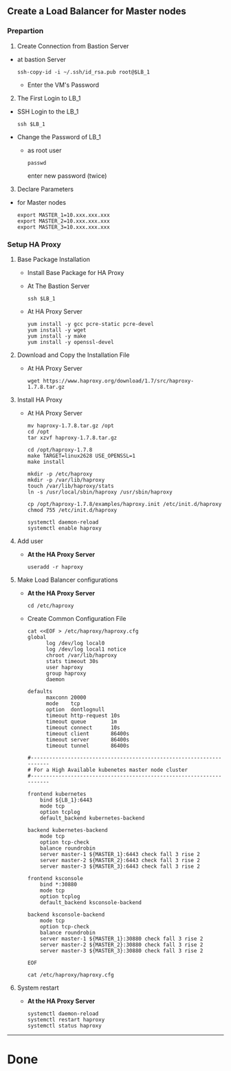 ## **Create a Load Balancer for Master nodes**

### **Prepartion**

1. Create Connection from Bastion Server 
- at bastion Server  
      
      ssh-copy-id -i ~/.ssh/id_rsa.pub root@$LB_1

    - Enter the VM's Password

2. The First Login to LB_1

- SSH Login to the LB_1

      ssh $LB_1

- Change the Password of LB_1

  - as root user  

        passwd

      enter new password (twice)

3. Declare Parameters
- for Master nodes

      export MASTER_1=10.xxx.xxx.xxx
      export MASTER_2=10.xxx.xxx.xxx
      export MASTER_3=10.xxx.xxx.xxx


### **Setup HA Proxy**

1. Base Package Installation

    - Install Base Package for HA Proxy
    - At The Bastion Server

          ssh $LB_1   

    - At HA Proxy Server

          yum install -y gcc pcre-static pcre-devel
          yum install -y wget
          yum install -y make
          yum install -y openssl-devel

2. Download and Copy the Installation File
    - At HA Proxy Server

          wget https://www.haproxy.org/download/1.7/src/haproxy-1.7.8.tar.gz


3. Install HA Proxy
    - At HA Proxy Server

          mv haproxy-1.7.8.tar.gz /opt
          cd /opt
          tar xzvf haproxy-1.7.8.tar.gz

          cd /opt/haproxy-1.7.8
          make TARGET=linux2628 USE_OPENSSL=1
          make install

          mkdir -p /etc/haproxy
          mkdir -p /var/lib/haproxy 
          touch /var/lib/haproxy/stats
          ln -s /usr/local/sbin/haproxy /usr/sbin/haproxy

          cp /opt/haproxy-1.7.8/examples/haproxy.init /etc/init.d/haproxy
          chmod 755 /etc/init.d/haproxy
            
          systemctl daemon-reload
          systemctl enable haproxy

4. Add user
    - **At the HA Proxy Server**
           
          useradd -r haproxy


5. Make Load Balancer configurations
    - **At the HA Proxy Server**

          cd /etc/haproxy

    - Create Common Configuration File

          cat <<EOF > /etc/haproxy/haproxy.cfg 
          global
                log /dev/log local0
                log /dev/log local1 notice
                chroot /var/lib/haproxy
                stats timeout 30s
                user haproxy
                group haproxy
                daemon
            
          defaults
                maxconn 20000
                mode    tcp
                option  dontlognull
                timeout http-request 10s
                timeout queue        1m
                timeout connect      10s
                timeout client       86400s
                timeout server       86400s
                timeout tunnel       86400s

          #---------------------------------------------------------------------
          # For a High Available kubenetes master node cluster 
          #---------------------------------------------------------------------

          frontend kubernetes
              bind ${LB_1}:6443
              mode tcp
              option tcplog
              default_backend kubernetes-backend

          backend kubernetes-backend
              mode tcp
              option tcp-check
              balance roundrobin
              server master-1 ${MASTER_1}:6443 check fall 3 rise 2
              server master-2 ${MASTER_2}:6443 check fall 3 rise 2
              server master-3 ${MASTER_3}:6443 check fall 3 rise 2

          frontend ksconsole
              bind *:30880
              mode tcp
              option tcplog
              default_backend ksconsole-backend

          backend ksconsole-backend
              mode tcp
              option tcp-check
              balance roundrobin
              server master-1 ${MASTER_1}:30880 check fall 3 rise 2
              server master-2 ${MASTER_2}:30880 check fall 3 rise 2
              server master-3 ${MASTER_3}:30880 check fall 3 rise 2          

          EOF

          cat /etc/haproxy/haproxy.cfg 


6. System restart
    - **At the HA Proxy Server**
            
          systemctl daemon-reload
          systemctl restart haproxy
          systemctl status haproxy


  
---
# **Done**